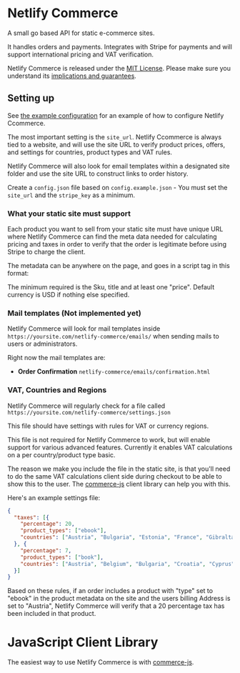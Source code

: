 # Netlify Commerce

A small go based API for static e-commerce sites.

It handles orders and payments. Integrates with Stripe for payments and will support
international pricing and VAT verification.

Netlify Commerce is released under the [MIT License](LICENSE).
Please make sure you understand its [implications and guarantees](https://writing.kemitchell.com/2016/09/21/MIT-License-Line-by-Line.html).

## Setting up

See [the example configuration](config.example.json) for an example of how to configure
Netlify Ccommerce.

The most important setting is the `site_url`. Netlify Ccommerce is always tied to a website,
and will use the site URL to verify product prices, offers, and settings for countries,
product types and VAT rules.

Netlify Commerce will also look for email templates within a designated site folder and use
the site URL to construct links to order history.

Create a `config.json` file based on `config.example.json` - You must set the `site_url`
and the `stripe_key` as a minimum.

### What your static site must support

Each product you want to sell from your static site must have unique URL where Netlify Commerce
can find the meta data needed for calculating pricing and taxes in order to verify that
the order is legitimate before using Stripe to charge the client.

The metadata can be anywhere on the page, and goes in a script tag in this format:

<script id="netlify-commerce-product" type="application/json">
{"sku": "my-product", "title": "My Product", "prices": [{"amount": "49.99"}], "type": "ebook"}
</script>

The minimum required is the Sku, title and at least one "price". Default currency is USD if nothing else specified.

### Mail templates (Not implemented yet)

Netlify Commerce will look for mail templates inside `https://yoursite.com/netlify-commerce/emails/`
when sending mails to users or administrators.

Right now the mail templates are:

* **Order Confirmation** `netlify-commerce/emails/confirmation.html`

### VAT, Countries and Regions

Netlify Commerce will regularly check for a file called `https://yoursite.com/netlify-commerce/settings.json`

This file should have settings with rules for VAT or currency regions.

This file is not required for Netlify Commerce to work, but will enable support for various advanced
features. Currently it enables VAT calculations on a per country/product type basic.

The reason we make you include the file in the static site, is that you'll need to do the same
VAT calculations client side during checkout to be able to show this to the user. The
[commerce-js](https://github.com/netlify/netlify-commerce-js) client library can help you with
this.

Here's an example settings file:

```json
{
  "taxes": [{
    "percentage": 20,
    "product_types": ["ebook"],
    "countries": ["Austria", "Bulgaria", "Estonia", "France", "Gibraltar", "Slovakia", "United Kingdom"]
  }, {
    "percentage": 7,
    "product_types": ["book"],
    "countries": ["Austria", "Belgium", "Bulgaria", "Croatia", "Cyprus", "Denmark", "Estonia"]
  }]
}
```

Based on these rules, if an order includes a product with "type" set to "ebook" in the product metadata
on the site and the users billing Address is set to "Austria", Netlify Commerce will verify that a 20 percentage
tax has been included in that product.


# JavaScript Client Library

The easiest way to use Netlify Commerce is with [commerce-js](https://github.com/netlify/netlify-commerce-js).
